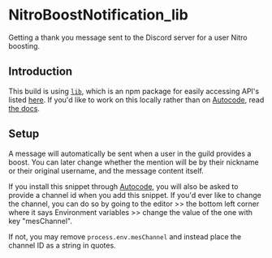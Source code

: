 # NitroBoostNotification_lib
Getting a thank you message sent to the Discord server for a user Nitro boosting.

## Introduction
This build is using [`lib`](https://www.npmjs.com/package/lib), which is an npm package for easily accessing API's listed [here](https://autocode.com/lib/). If you'd like to work on this locally rather than on [Autocode](https://autocode.com/), read [the docs](https://docs.autocode.com/online-ide/can-i-work-locally/).

## Setup
A message will automatically be sent when a user in the guild provides a boost. You can later change whether the mention will be by their nickname or their original username, and the message content itself. 

If you install this snippet through [Autocode](https://autocode.com/leguchi/snippets/cachsnpt_v9YFdfmkCxDqjMK1fdFn5iSXKt9wvpYgNVis/), you will also be asked to provide a channel id when you add this snippet. If you'd ever like to change the channel, you can do so by going to the editor >> the bottom left corner where it says Environment variables >> change the value of the one with key "mesChannel".

If not, you may remove `process.env.mesChannel` and instead place the channel ID as a string in quotes. 
